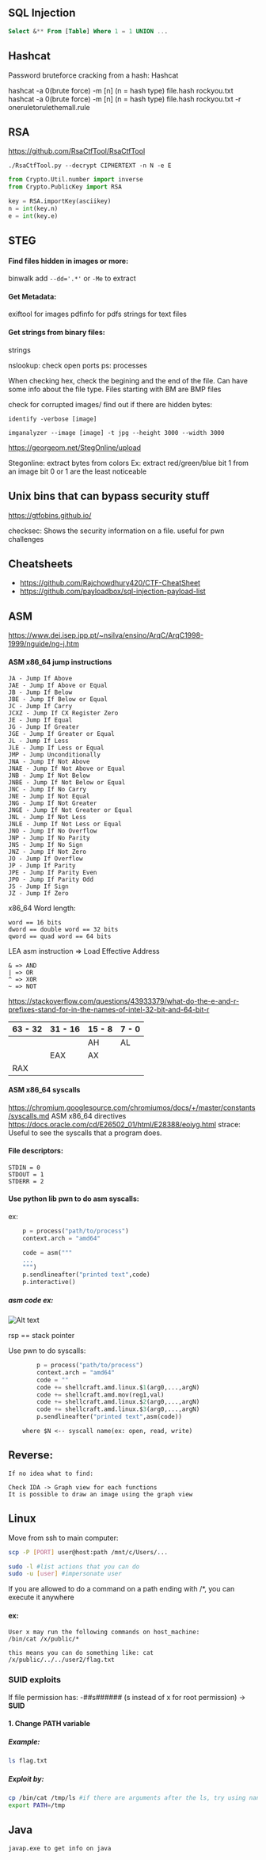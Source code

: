 

## SQL Injection

```sql
Select &** From [Table] Where 1 = 1 UNION ...
```

## Hashcat

Password bruteforce cracking from a hash: Hashcat

hashcat -a 0(brute force) -m [n] (n = hash type) file.hash rockyou.txt
hashcat -a 0(brute force) -m [n] (n = hash type) file.hash rockyou.txt -r oneruletorulethemall.rule

## RSA

https://github.com/RsaCtfTool/RsaCtfTool

    ./RsaCtfTool.py --decrypt CIPHERTEXT -n N -e E

```python
from Crypto.Util.number import inverse
from Crypto.PublicKey import RSA

key = RSA.importKey(asciikey)
n = int(key.n)
e = int(key.e)
```

## STEG

#### Find files hidden in images or more:
binwalk
add `--dd='.*'` or `-Me` to extract

#### Get Metadata:
exiftool for images
pdfinfo for pdfs
strings for text files

#### Get strings from binary files:
strings

nslookup: check open ports
ps: processes

When checking hex, check the begining and the end of the file. Can have some info about the file type.
Files starting with BM are BMP files

check for corrupted images/ find out if there are hidden bytes:

`identify -verbose [image]`

`imganalyzer --image [image] -t jpg --height 3000 --width 3000`

https://georgeom.net/StegOnline/upload

Stegonline: extract bytes from colors
Ex: extract red/green/blue bit 1 from an image
bit 0 or 1 are the least noticeable

## Unix bins that can bypass security stuff
https://gtfobins.github.io/

checksec:
Shows the security information on a file.
useful for pwn challenges 

## Cheatsheets
- https://github.com/Rajchowdhury420/CTF-CheatSheet
- https://github.com/payloadbox/sql-injection-payload-list 

## ASM
https://www.dei.isep.ipp.pt/~nsilva/ensino/ArqC/ArqC1998-1999/nguide/ng-j.htm

#### ASM x86_64 jump instructions

    JA - Jump If Above
    JAE - Jump If Above or Equal
    JB - Jump If Below
    JBE - Jump If Below or Equal
    JC - Jump If Carry
    JCXZ - Jump If CX Register Zero
    JE - Jump If Equal
    JG - Jump If Greater
    JGE - Jump If Greater or Equal
    JL - Jump If Less
    JLE - Jump If Less or Equal
    JMP - Jump Unconditionally
    JNA - Jump If Not Above
    JNAE - Jump If Not Above or Equal
    JNB - Jump If Not Below
    JNBE - Jump If Not Below or Equal
    JNC - Jump If No Carry
    JNE - Jump If Not Equal
    JNG - Jump If Not Greater
    JNGE - Jump If Not Greater or Equal
    JNL - Jump If Not Less
    JNLE - Jump If Not Less or Equal
    JNO - Jump If No Overflow
    JNP - Jump If No Parity
    JNS - Jump If No Sign
    JNZ - Jump If Not Zero
    JO - Jump If Overflow
    JP - Jump If Parity
    JPE - Jump If Parity Even
    JPO - Jump If Parity Odd
    JS - Jump If Sign
    JZ - Jump If Zero

x86_64 Word length:

    word == 16 bits
    dword == double word == 32 bits
    qword == quad word == 64 bits

LEA asm instruction => Load Effective Address

    & => AND
    | => OR
    ^ => XOR
    ~ => NOT

https://stackoverflow.com/questions/43933379/what-do-the-e-and-r-prefixes-stand-for-in-the-names-of-intel-32-bit-and-64-bit-r

| 63 - 32 | 31 - 16 | 15 - 8 | 7 - 0 |
|---------|---------|--------|-------|
|         |         |   AH   |   AL  |
|         |   EAX   |   AX   |       |
|   RAX   |         |        |       |


#### ASM x86_64 syscalls 
https://chromium.googlesource.com/chromiumos/docs/+/master/constants/syscalls.md
ASM x86_64 directives
https://docs.oracle.com/cd/E26502_01/html/E28388/eoiyg.html
strace: Useful to see the syscalls that a program does.

#### File descriptors:
    STDIN = 0
    STDOUT = 1
    STDERR = 2

#### Use python lib pwn to do asm syscalls:

ex:
```py
    p = process("path/to/process")
    context.arch = "amd64"

    code = asm("""
    ...
    """)
    p.sendlineafter("printed text",code)
    p.interactive()
```

##### asm code ex:
![Alt text](image.png)

rsp == stack pointer

Use pwn to do syscalls:
```py
        p = process("path/to/process")
        context.arch = "amd64"
        code = ""
        code += shellcraft.amd.linux.$1(arg0,...,argN)
        code += shellcraft.amd.mov(reg1,val)
        code += shellcraft.amd.linux.$2(arg0,...,argN)
        code += shellcraft.amd.linux.$3(arg0,...,argN)
        p.sendlineafter("printed text",asm(code))
```
        where $N <-- syscall name(ex: open, read, write)

## Reverse:

    If no idea what to find:

    Check IDA -> Graph view for each functions
    It is possible to draw an image using the graph view
## Linux

Move from ssh to main computer:
```bash
scp -P [PORT] user@host:path /mnt/c/Users/...
```

```bash
sudo -l #list actions that you can do
sudo -u [user] #impersonate user
```

If you are allowed to do a command on a path ending with /*, you can execute it anywhere
    
#### ex:
    
    User x may run the following commands on host_machine:
    /bin/cat /x/public/* 
                       
    this means you can do something like: cat /x/public/../../user2/flag.txt
### SUID exploits

If file permission has: -##s###### (s instead of x for root permission) -> <strong>SUID</strong>

#### 1. Change PATH variable
##### Example:
```bash
ls flag.txt
```
##### Exploit by:
```bash
cp /bin/cat /tmp/ls #if there are arguments after the ls, try using nano instead
export PATH=/tmp 
```

## Java

    javap.exe to get info on java

